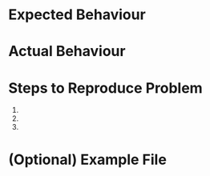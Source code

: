 # Expected Behaviour

# Actual Behaviour

# Steps to Reproduce Problem
1.
2.
3.

# (Optional) Example File
